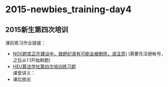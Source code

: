 # 2015-newbies_training-day4
## 2015新生第四次培训
课后练习作业链接：  
* <a href="http://noi.openjudge.cn/" target="_blank">NOI(题库正在建设中，做题纪录有可能会被删除，请注意)</a>  (需要先注册帐号，之后从1.1开始刷题)  
* <a href="http://www.bnuoj.com/v3/contest_show.php?cid=7160" target="_blank">HEU算法学社第四次培训练习题</a>  
课堂讲义：
* 课后放出

